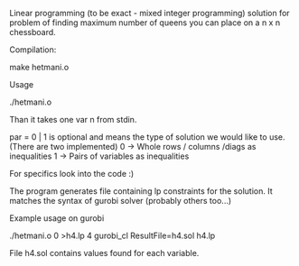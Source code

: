 Linear programming (to be exact - mixed integer programming) solution for problem of finding maximum number of queens 
you can place on a n x n chessboard.

Compilation:

make hetmani.o

Usage 

./hetmani.o <par>

Than it takes one var n from stdin.

par = 0 | 1 is optional  and means the type of solution we would like to use. (There are two implemented)
0 -> Whole rows / columns /diags as inequalities
1 -> Pairs of variables as inequalities

For specifics look into the code :)


The program generates file containing lp constraints for the solution.
It matches the syntax of gurobi solver (probably others too...)

Example usage on gurobi 

./hetmani.o 0 >h4.lp
4
gurobi_cl ResultFile=h4.sol h4.lp

File h4.sol contains values found for each variable.